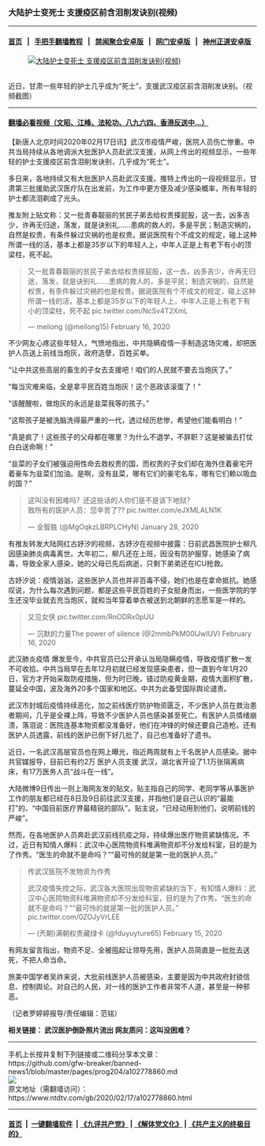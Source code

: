 ### 大陆护士变死士 支援疫区前含泪削发诀别(视频)
------------------------

#### [首页](https://github.com/gfw-breaker/banned-news1/blob/master/README.md) &nbsp;&nbsp;|&nbsp;&nbsp; [手把手翻墙教程](https://github.com/gfw-breaker/guides/wiki) &nbsp;&nbsp;|&nbsp;&nbsp; [禁闻聚合安卓版](https://github.com/gfw-breaker/bn-android) &nbsp;&nbsp;|&nbsp;&nbsp; [网门安卓版](https://github.com/oGate2/oGate) &nbsp;&nbsp;|&nbsp;&nbsp; [神州正道安卓版](https://github.com/SzzdOgate/update) 



<div><div class="featured_image">
 <a href="https://i.ntdtv.com/assets/uploads/2020/02/2-53.jpg" target="_blank">
  <figure>
   <img alt="大陆护士变死士 支援疫区前含泪削发诀别(视频)" src="https://i.ntdtv.com/assets/uploads/2020/02/2-53-800x450.jpg"/>
  </figure><br/>
 </a>
 <span class="caption">
  近日，甘肃一些年轻的护士几乎成为“死士”，支援武汉疫区前含泪削发诀别。（视频截图）
 </span>
</div>
</div><hr/>

#### [翻墙必看视频（文昭、江峰、法轮功、八九六四、香港反送中...）](https://github.com/gfw-breaker/banned-news1/blob/master/pages/link3.md)

<div><div class="post_content" itemprop="articleBody">
 <p>
  【新唐人北京时间2020年02月17日讯】武汉市疫情严峻，医院人员伤亡惨重。中共当局持续从各地调派大批医护人员赴武汉支援，从网上传出的视频显示，一些年轻的护士支援疫区前含泪削发诀别，几乎成为“死士”。
 </p>
 <p>
  多日来，各地持续又有大批医护人员赴武汉支援。推特上传出的一段视频显示，甘肃第三批援助武汉医疗队在出发前，为工作中更方便及减少感染概率，所有年轻的护士都流泪剃成了光头。
 </p>
 <p>
  推友附上贴文称：又一批青春靓丽的贫民子弟去给权贵搽屁股，这一去，凶多吉少，许再无归途，落发，就是诀别礼……患病的救人的，多是平民；制造灾祸的，自然是权贵，有条件躲过灾祸的也是权贵。据说医院有个不成文的规定，碰上这种所谓一线的活，基本上都是35岁以下的年轻人上，中年人正是上有老下有小的顶梁柱，死不起。
 </p>
 <blockquote class="twitter-tweet">
  <p dir="ltr" lang="zh">
   又一批青春靓丽的贫民子弟去给权贵搽屁股，这一去，凶多吉少，许再无归途，落发，就是诀别礼……患病的救人的，多是平民；制造灾祸的，自然是权贵，有条件躲过灾祸的也是权贵。据说医院有个不成文的规定，碰上这种所谓一线的活，基本上都是35岁以下的年轻人上，中年人正是上有老下有小的顶梁柱，死不起
   <ok href="https://t.co/NcSv4T2XmL">
    pic.twitter.com/NcSv4T2XmL
   </ok>
  </p>
  <p>
   — meilong (@meilong15)
   <ok href="https://twitter.com/meilong15/status/1229095663507427328?ref_src=twsrc%5Etfw">
    February 16, 2020
   </ok>
  </p>
 </blockquote>
 <p>
  <script async="" charset="utf-8" src="https://platform.twitter.com/widgets.js">
  </script>
 </p>
 <p>
 </p>
 <p>
  不少网友心疼这些年轻人，气愤地指出，中共隐瞒疫情一手制造这场灾难，却把医护人员送上前线当炮灰，政府造孽，百姓买单。
 </p>
 <p>
  “让中共这些高层的畜生的子女去支援吧！咱们的人民就不要去当炮灰了。”
 </p>
 <p>
  “每当灾难来临，全是拿平民百姓当炮灰！这个恶政该滚蛋了！”
 </p>
 <p>
  “该醒醒啦，做炮灰的永远是韭菜我等的孩子。”
 </p>
 <p>
  “这帮孩子是被洗脑洗得最严重的一代，透过经历悲惨，希望他们能看明白！”
 </p>
 <p>
  “真是疯了！这些孩子的父母都在哪里？为什么不退学，不辞职？这是被骗去打仗白白送命啊！”
 </p>
 <p>
  “韭菜的子女们被强迫用性命去救权贵的国，而权贵的子女们却在海外住着豪宅开着豪车为韭菜们加油。是啊，没有韭菜，哪有它们的豪宅名车，哪有它们赖以吸血的国？”
 </p>
 <blockquote class="twitter-tweet">
  <p dir="ltr" lang="zh">
   这叫没有困难吗？还这些话的人你们是不是该下地狱？
   <br/>
   致所有的医护人员：您辛苦了??
   <ok href="https://t.co/eJXMLALN1K">
    pic.twitter.com/eJXMLALN1K
   </ok>
  </p>
  <p>
   — 全智胜 (@MgOqkzLBRPLCHyN)
   <ok href="https://twitter.com/MgOqkzLBRPLCHyN/status/1221953668016029698?ref_src=twsrc%5Etfw">
    January 28, 2020
   </ok>
  </p>
 </blockquote>
 <p>
  <script async="" charset="utf-8" src="https://platform.twitter.com/widgets.js">
  </script>
 </p>
 <p>
 </p>
 <p>
  有推友转发大陆网红古妤汐的视频，古妤汐在视频中披露：日前武昌医院护士柳凡因感染肺炎病毒离世。大年初二，柳凡还在上班，因没有防护服穿，她感染了病毒，导致全家人感染，她的父母已先后病逝，只剩下弟弟还在ICU抢救。
 </p>
 <p>
  古妤汐说：疫情汹汹，这些医护人员也并非百毒不侵，她们也是在拿命抵抗。她感叹说，为什么每次遇到问题，都是这些平民百姓的子女挺身而出，一些医学院的学生还没毕业就去充当炮灰，就和当年穿着单衣被送到北朝鲜的志愿军是一样的。
 </p>
 <blockquote class="twitter-tweet">
  <p dir="ltr" lang="ja">
   又见女侠
   <ok href="https://t.co/RnODRx0pUU">
    pic.twitter.com/RnODRx0pUU
   </ok>
  </p>
  <p>
   — 沉默的力量The power of silence (@2mmbPkM00IJwIUV)
   <ok href="https://twitter.com/2mmbPkM00IJwIUV/status/1228898598307295237?ref_src=twsrc%5Etfw">
    February 16, 2020
   </ok>
  </p>
 </blockquote>
 <p>
  <script async="" charset="utf-8" src="https://platform.twitter.com/widgets.js">
  </script>
 </p>
 <p>
 </p>
 <p>
  <ok href="https://www.ntdtv.com/gb/442749.htm">
   武汉肺炎疫情
  </ok>
  爆发至今，中共官员已公开承认当局隐瞒疫情，导致疫情扩散一发不可收拾。中共当局早在去年12月初就已经发现感染患者，但一直到今年1月20日，官方才开始采取防疫措施，但为时已晚，错过防疫黄金期，疫情大面积扩散，蔓延全中国，波及海外20多个国家和地区。中共为此备受国际舆论谴责。
 </p>
 <p>
  武汉市封城后疫情持续恶化，加之前线医疗防护物资匮乏，不少医护人员在救治患者期间，几乎是全裸上阵，导致不少医护人员也感染甚至死亡。有医护人员情绪崩溃，落泪说：医院连基本物资都没准备好，他们在冲锋的时候还要自己造枪。还有医护人员透露，前线的医护已倒下好几批了，自己也准备好了遗书。
 </p>
 <p>
  近日，一名武汉高层官员也在网上曝光，指近两周就有上千名医护人员感染。据中共官媒报导，目前已有约2万
  <ok href="https://www.ntdtv.com/gb/医护人员支援.htm">
   医护人员支援
  </ok>
  武汉，湖北省开设了1.1万张隔离病床，有17万医务人员“战斗在一线”。
 </p>
 <p>
  大陆微博9日传出一则上海网友发的贴文，贴主指自己的同学、老同学等从事医护工作的朋友都已经在8日及9日前往武汉支援，并指他们是自己认识的“最能打”的、“中国目前医疗界最精锐的部队”。贴主说，“已经动用到他们，说明前线的严峻”。
 </p>
 <p>
  然而，在各地医护人员奔赴武汉前线抗疫之际，持续爆出医疗物资紧缺情况。不过，近日有知情人爆料：武汉中心医院物资科堆满物资却不分发给科室，目的是为了作秀。“医生的命就不是命吗？”“最可怜的就是第一批的医护人员。”
 </p>
 <blockquote class="twitter-tweet">
  <p dir="ltr" lang="zh">
   传武汉医院不发物资为作秀
  </p>
  <p>
   武汉疫情失控之际，武汉各大医院出现物资紧缺的当下，有知情人爆料：武汉中心医院物资科堆满物资却不分发给科室，目的是为了作秀。“医生的命就不是命吗？”“最可怜的就是第一批的医护人员。”
   <ok href="https://t.co/0ZOJyVrLEE">
    pic.twitter.com/0ZOJyVrLEE
   </ok>
  </p>
  <p>
   — (兲朝)满朝权贵藏绿卡 (@fduyuyture65)
   <ok href="https://twitter.com/fduyuyture65/status/1228575613855789057?ref_src=twsrc%5Etfw">
    February 15, 2020
   </ok>
  </p>
 </blockquote>
 <p>
  <script async="" charset="utf-8" src="https://platform.twitter.com/widgets.js">
  </script>
 </p>
 <p>
 </p>
 <p>
  有网友留言指出，物资不足、全被囤起让领导先用，医护人员简直是一批批去送死，不把人命当命。
 </p>
 <p>
  旅美中国学者吴祚来说，大批前线医护人员被感染，主要是因为中共政府封锁信息、控制舆论。对自己的人民，对一线的医护工作者非常不人道，甚至是一种邪恶。
 </p>
 <p>
  （记者罗婷婷报导/责任编辑：范铭）
 </p>
 <p>
  <strong>
   相关链接：
   <ok href="https://www.ntdtv.com/gb/2020/01/29/a102763579.html">
    武汉医护倒卧照片流出 网友质问：这叫没困难？
   </ok>
  </strong>
 </p>
 <div class="single_ad">
 </div>
</div>
</div>
<hr/>
手机上长按并复制下列链接或二维码分享本文章：<br/>
https://github.com/gfw-breaker/banned-news1/blob/master/pages/prog204/a102778860.md <br/>
<a href='https://github.com/gfw-breaker/banned-news1/blob/master/pages/prog204/a102778860.md'><img src='https://github.com/gfw-breaker/banned-news1/blob/master/pages/prog204/a102778860.md.png'/></a> <br/>
原文地址（需翻墙访问）：https://www.ntdtv.com/gb/2020/02/17/a102778860.html


------------------------
#### [首页](https://github.com/gfw-breaker/banned-news1/blob/master/README.md) &nbsp;|&nbsp; [一键翻墙软件](https://github.com/gfw-breaker/nogfw/blob/master/README.md) &nbsp;| [《九评共产党》](https://github.com/gfw-breaker/9ping.md/blob/master/README.md#九评之一评共产党是什么) | [《解体党文化》](https://github.com/gfw-breaker/jtdwh.md/blob/master/README.md) | [《共产主义的终极目的》](https://github.com/gfw-breaker/gczydzjmd.md/blob/master/README.md)


<img src='http://gfw-breaker.win/banned-news/pages/prog204/a102778860.md' width='0px' height='0px'/>